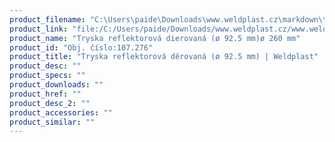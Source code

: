 ```yaml
---
product_filename: "C:\Users\paide\Downloads\www.weldplast.cz\markdown\tryska-reflektorova-derovana-o-925-mm_pg=5.md"
product_link: "file:/C:/Users/paide/Downloads/www.weldplast.cz/www.weldplast.cz/sk/tryska-reflektorova-derovana-o-925-mm_pg=5"
product_name: "Tryska reflektorová dierovaná (ø 92.5 mm)ø 260 mm"
product_id: "Obj. číslo:107.276"
product_title: "Tryska reflektorová děrovaná (ø 92.5 mm) | Weldplast"
product_desc: ""
product_specs: ""
product_downloads: ""
product_href: ""
product_desc_2: ""
product_accessories: ""
product_similar: ""
---
```

